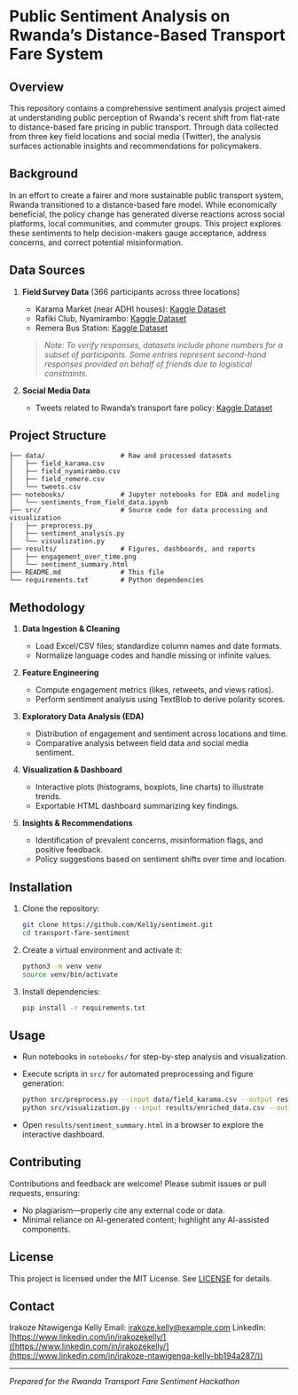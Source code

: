 # Public Sentiment Analysis on Rwanda’s Distance-Based Transport Fare System

## Overview

This repository contains a comprehensive sentiment analysis project aimed at understanding public perception of Rwanda's recent shift from flat-rate to distance-based fare pricing in public transport. Through data collected from three key field locations and social media (Twitter), the analysis surfaces actionable insights and recommendations for policymakers.

## Background

In an effort to create a fairer and more sustainable public transport system, Rwanda transitioned to a distance-based fare model. While economically beneficial, the policy change has generated diverse reactions across social platforms, local communities, and commuter groups. This project explores these sentiments to help decision-makers gauge acceptance, address concerns, and correct potential misinformation.

## Data Sources

1. **Field Survey Data** (366 participants across three locations)

   * Karama Market (near ADHI houses): [Kaggle Dataset](https://www.kaggle.com/datasets/irakozekelly/karama)
   * Rafiki Club, Nyamirambo: [Kaggle Dataset](https://www.kaggle.com/datasets/irakozekelly/nyamirambo)
   * Remera Bus Station: [Kaggle Dataset](https://www.kaggle.com/datasets/irakozekelly/kacyiru/)

   > *Note: To verify responses, datasets include phone numbers for a subset of participants. Some entries represent second-hand responses provided on behalf of friends due to logistical constraints.*

2. **Social Media Data**

   * Tweets related to Rwanda’s transport fare policy: [Kaggle Dataset](https://www.kaggle.com/datasets/irakozekelly/tweets)

## Project Structure

```
├── data/                   # Raw and processed datasets
│   ├── field_karama.csv
│   ├── field_nyamirambo.csv
│   ├── field_remere.csv
│   └── tweets.csv
├── notebooks/              # Jupyter notebooks for EDA and modeling
│   └── sentiments_from_field_data.ipynb
├── src/                    # Source code for data processing and visualization
│   ├── preprocess.py
│   ├── sentiment_analysis.py
│   └── visualization.py
├── results/                # Figures, dashboards, and reports
│   ├── engagement_over_time.png
│   └── sentiment_summary.html
├── README.md               # This file
└── requirements.txt        # Python dependencies
```

## Methodology

1. **Data Ingestion & Cleaning**

   * Load Excel/CSV files; standardize column names and date formats.
   * Normalize language codes and handle missing or infinite values.

2. **Feature Engineering**

   * Compute engagement metrics (likes, retweets, and views ratios).
   * Perform sentiment analysis using TextBlob to derive polarity scores.

3. **Exploratory Data Analysis (EDA)**

   * Distribution of engagement and sentiment across locations and time.
   * Comparative analysis between field data and social media sentiment.

4. **Visualization & Dashboard**

   * Interactive plots (histograms, boxplots, line charts) to illustrate trends.
   * Exportable HTML dashboard summarizing key findings.

5. **Insights & Recommendations**

   * Identification of prevalent concerns, misinformation flags, and positive feedback.
   * Policy suggestions based on sentiment shifts over time and location.

## Installation

1. Clone the repository:

   ```bash
   git clone https://github.com/Kel1y/sentiment.git
   cd transport-fare-sentiment
   ```
2. Create a virtual environment and activate it:

   ```bash
   python3 -m venv venv
   source venv/bin/activate
   ```
3. Install dependencies:

   ```bash
   pip install -r requirements.txt
   ```

## Usage

* Run notebooks in `notebooks/` for step-by-step analysis and visualization.
* Execute scripts in `src/` for automated preprocessing and figure generation:

  ```bash
  python src/preprocess.py --input data/field_karama.csv --output results/
  python src/visualization.py --input results/enriched_data.csv --output results/
  ```
* Open `results/sentiment_summary.html` in a browser to explore the interactive dashboard.

## Contributing

Contributions and feedback are welcome! Please submit issues or pull requests, ensuring:

* No plagiarism—properly cite any external code or data.
* Minimal reliance on AI-generated content; highlight any AI-assisted components.

## License

This project is licensed under the MIT License. See [LICENSE](LICENSE) for details.

## Contact

Irakoze Ntawigenga Kelly
Email: [irakoze.kelly@example.com](mailto:irakoze.kelly41@gmail.com)
LinkedIn: [https://www.linkedin.com/in/irakozekelly/]([https://www.linkedin.com/in/irakozekelly/](https://www.linkedin.com/in/irakoze-ntawigenga-kelly-bb194a287/))

---

*Prepared for the Rwanda Transport Fare Sentiment Hackathon*
